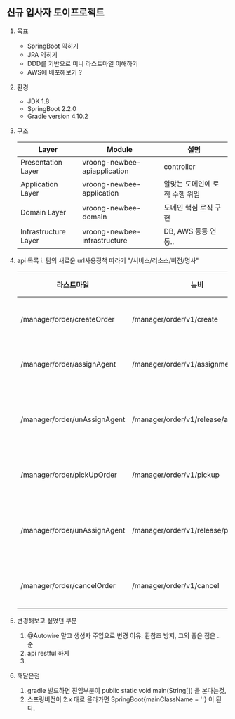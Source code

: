 신규 입사자 토이프로젝트
--
1. 목표 
    - SpringBoot 익히기
    - JPA 익히기
    - DDD를 기반으로 미니 라스트마일 이해하기
    - AWS에 배포해보기 ? 
    
2. 환경
    - JDK 1.8
    - SpringBoot 2.2.0
    - Gradle version 4.10.2
    
3. 구조
   
   |Layer|Module|설명|
   |-----|----|----|
   |Presentation Layer|vroong-newbee-apiapplication|controller|
   |Application Layer|vroong-newbee-application|알맞는 도메인에 로직 수행 위임|
   |Domain Layer|vroong-newbee-domain|도메인 핵심 로직 구현|
   |Infrastructure Layer|vroong-newbee-infrastructure|DB, AWS 등등 연동.. |
   
4. api 목록
    i. 팀의 새로운 url사용정책 따라기 "/서비스/리소스/버전/명사"
     
     |라스트마일|뉴비|용도|
     |---|---|---|
     |/manager/order/createOrder|/manager/order/v1/create|오더생성|
     |/manager/order/assignAgent|/manager/order/v1/assignment|오더배정|
     |/manager/order/unAssignAgent|/manager/order/v1/release/assignment|오더배정취소|
     |/manager/order/pickUpOrder|/manager/order/v1/pickup|오더픽업|
     /manager/order/unAssignAgent|/manager/order/v1/release/pickup|오더배정취소|
     |/manager/order/cancelOrder|/manager/order/v1/cancel|오더취소|
     
     
5. 변경해보고 싶었던 부분

    1. @Autowire 말고 생성자 주입으로 변경 
        이유: 환참조 방지, 그외 좋은 점은 .. 순
    2. api restful 하게
    3. 

6. 깨달은점
    1. gradle 빌드하면 진입부분이 public static void main(String[]) 을 본다는것,
    2. 스프링버전이 2.x 대로 올라가면 SpringBoot{mainClassName = ''} 이 된다.
